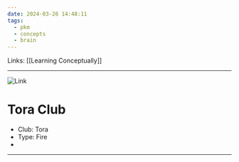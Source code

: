 ```yaml
---
date: 2024-03-26 14:48:11
tags:
  - pkm
  - concepts
  - brain
---
```

Links: [[Learning Conceptually]]

---
![Link](https://youtu.be/8VtOH94h23c?si=Cqxvs_FHa2XWdIkW)
# Tora Club
- Club: Tora
- Type: Fire
- 

---
